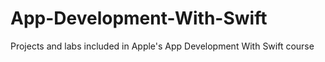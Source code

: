 # App-Development-With-Swift
Projects and labs included in Apple's App Development With Swift course

